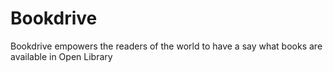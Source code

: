 # Bookdrive

Bookdrive empowers the readers of the world to have a say what books are available in Open Library